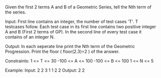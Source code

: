 Given the first 2 terms A and B of a Geometric Series, tell the Nth term of the series.

Input:
First line contains an integer, the number of test cases 'T'. T testcases follow. Each test case in its first line contains two positive integer A and B (First 2 terms of GP). In the second line of every test case it contains of an integer N.

Output:
In each seperate line print the Nth term of the Geometric Progression. Print the floor ( floor(2.3)=2 ) of the answer.

Constraints:
1 <= T <= 30
-100 <= A <= 100
-100 <= B <= 100
1 <= N <= 5

Example:
Input:
2
2 3
1
1 2
2
Output:
2
2